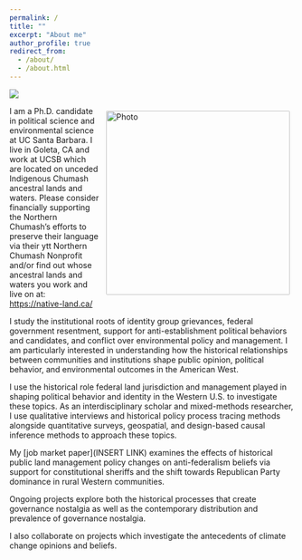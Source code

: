 ```yaml
---
permalink: /
title: ""
excerpt: "About me"
author_profile: true
redirect_from: 
  - /about/
  - /about.html
---
```


![](images/carrizo_nm.jpeg)

<img align="right" src="https://elliottfinn.github.io/images/elliott_mountain.jpeg" alt="Photo" style="width: 325px; border-radius: 10px; padding: 8px 8px 8px 8px"/>

I am a Ph.D. candidate in political science and environmental science at UC Santa Barbara. I live in Goleta, CA and work at UCSB which are located on unceded Indigenous Chumash ancestral lands and waters. Please consider financially supporting the Northern Chumash’s efforts to preserve their language via their ytt Northern Chumash Nonprofit and/or find out whose ancestral lands and waters you work and live on at: https://native-land.ca/

I study the institutional roots of identity group grievances, federal government resentment, support for anti-establishment political behaviors and candidates, and conflict over environmental policy and management. I am particularly interested in understanding how the historical relationships between communities and institutions shape public opinion, political behavior, and environmental outcomes in the American West.

I use the historical role federal land jurisdiction and management played in shaping political behavior and identity in the Western U.S. to investigate these topics. As an interdisciplinary scholar and mixed-methods researcher, I use qualitative interviews and historical policy process tracing methods alongside quantitative surveys, geospatial, and design-based causal inference methods to approach these topics.

My [job market paper](INSERT LINK) examines the effects of historical public land management policy changes on anti-federalism beliefs via support for constitutional sheriffs and the shift towards Republican Party dominance in rural Western communities. 

Ongoing projects explore both the historical processes that create governance nostalgia as well as the contemporary distribution and prevalence of governance nostalgia.

I also collaborate on projects which investigate the antecedents of climate change opinions and beliefs. 


<!--tudies the intersections between policy and policymakers, local organizations, and individuals. Who controls the resources and makes land management or policy decisions, and how are benefits through use, non-use, or extraction distributed? As an undergraduate Elliott investigated the connections between individuals’ outdoor recreation participation, place of residence, and environmental worldviews. For the last three years, Elliott worked and traveled throughout Europe and South America, most extensively in Turkey and Colombia. When not in the office Elliott can be found hiking and backpacking across the public lands he enjoys studying. -->


<!--I am a Ph.D. candidate in economics and environmental science at UC Santa Barbara, and a <a href="https://ucigcc.org/people/vincent-thivierge/">2022-2023 Dissertation Fellow</a> at the University of California Institute on Global Conflict and Cooperation. 

I will be a S.V. Ciriacy-Wantrup Postdoctoral Fellow at UC Berkeley ARE next year, before joining the University of Ottawa as an Assistant Professor.

I broadly study the efficiency, effectiveness, and equity impacts of environmental policies for global and local air pollutants. My [job market paper](https://vthivierge.github.io/files/efficiency.pdf) develops an empirical framework for estimating the allocative efficiency changes of environmental markets, and applies it to landmark U.S. air pollution cap-and-trade markets. 

Other ongoing projects examine the effectiveness of carbon tariffs in reducing carbon leakage, and the air pollution and health effects of the energy transition.

I formerly worked as a researcher for think-tanks and University-based policy research institutes in Canada. I thrive to generate rigorous yet policy-relevant research. My work has been cited by the <a href="https://www.bankofcanada.ca/wp-content/uploads/2018/06/fsr-june2018.pdf">Bank of Canada</a>, <a href="https://publications.gc.ca/collections/collection_2021/eccc/En4-423-1-2021-eng.pdf">Environment and Climate Change Canada</a>, in the <a href="https://www.scc-csc.ca/case-dossier/info/af-ma-eng.aspx?cas=37627">Supreme Court of Canada</a>, the <a href="https://calepa.ca.gov/2021/04/21/press-release-carbon-neutrality-studies-identify-potential-paths-for-california-to-reach-2045-goal/">California EPA</a>, and the <a href="https://www.oecd.org/economy/surveys/Canada-2021-OECD-economic-survey-overview.pdf">OECD</a>.

I published papers and reports on the impacts of carbon pricing on household gasoline consumption, industry competitiveness, and on the distributional implications for households.-->